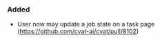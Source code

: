 ### Added

- User now may update a job state on a task page
  (<https://github.com/cvat-ai/cvat/pull/8102>)
